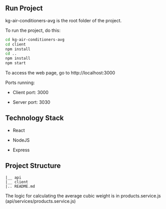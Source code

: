 ## Run Project

kg-air-conditioners-avg is the root folder of the project.

To run the project, do this:

```bash
cd kg-air-conditioners-avg
cd client
npm install
cd ..
npm install
npm start
```

To access the web page, go to http://localhost:3000

Ports running:

* Client port: 3000

* Server port: 3030

## Technology Stack
* React

* NodeJS

* Express

## Project Structure
```
|__ api
|__ client
|.. README.md
```

The logic for calculating the average cubic weight is in products.service.js (api/services/products.service.js)
